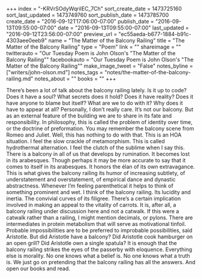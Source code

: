 +++
index = "-KRVrSOdyWqrilEC_7Ch"
sort_create_date = 1473725160
sort_last_updated = 1473749760
sort_publish_date = 1473785700
create_date = "2016-09-12T17:06:00-07:00"
publish_date = "2016-09-13T09:55:00-07:00"
date = "2016-09-13T09:55:00-07:00"
last_updated = "2016-09-12T23:56:00-07:00"
preview_url = "ec55aeda-b677-1884-b91c-4303aee0eeb9"
name = "The Matter of the Balcony Railing"
title = "The Matter of the Balcony Railing"
type = "Poem"
link = ""
shareimage = ""
twitterauto = "Our Tuesday Poem is John Olson's \"The Matter of the Balcony Railing\""
facebookauto = "Our Tuesday Poem is John Olson's \"The Matter of the Balcony Railing\""
make_image_tweet = "False"
notes_byline = ["writers/john-olson.md"]
notes_tags = "notes/the-matter-of-the-balcony-railing.md"
notes_about = ""
books = ""
+++
<p class="prose-poem">There’s been a lot of talk about the balcony railing lately. Is it up to code? Does it have a soul? What secrets does it hold? Does it have reality? Does it have anyone to blame but itself? What are we to do with it? Why does it have to appear at all? Personally, I don’t really care. It’s not our balcony. But as an external feature of the building we are to share in its fate and responsibility. In philosophy, this is called the problem of identity over time, or the doctrine of preformation. You may remember the balcony scene from Romeo and Juliet. Well, this has nothing to do with that. This is an HOA situation. I feel the slow crackle of metamorphism. This is called hydrothermal alternation. I feel the clutch of the sublime when I say this. There is a balcony in all of us that develops by rumination. It becomes lost in its arabesques. Though perhaps it may be more accurate to say that it comes to itself in its arabesques. It honors the élan of its own extravagance. This is what gives the balcony railing its humor of increasing subtlety, of understatement and overstatement, of empirical dance and dynastic abstractness. Whenever I’m feeling parenthetical it helps to think of something prominent and wet. I think of the balcony railing. Its lucidity and inertia. The convivial curves of its filigree. There’s a certain implication involved in making an appeal to the vitality of carrots. It is, after all, a balcony railing under discussion here and not a catwalk. If this were a catwalk rather than a railing, I might mention decimals, or pylons. There are intermediates in protein metabolism that will serve as motivational tinfoil. Probable impossibilities are to be preferred to improbable possibilities, said Aristotle. But did Aristotle have a balcony? Did Aristotle cook hamburger on an open grill? Did Aristotle own a single spatula?  It is enough that the balcony railing strikes the eyes of the passerby with eloquence. Everything else is morality. No one knows what a belief is. No one knows what a truth is. We just go on pretending that the balcony railing has all the answers. And open our books and read.</p>
